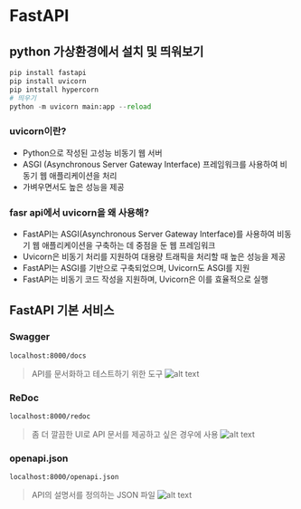 # FastAPI

## python 가상환경에서 설치 및 띄워보기
```python
pip install fastapi
pip install uvicorn
pip intstall hypercorn
# 띄우기
python -m uvicorn main:app --reload
```
### uvicorn이란?
* Python으로 작성된 고성능 비동기 웹 서버
* ASGI (Asynchronous Server Gateway Interface) 프레임워크를 사용하여 비동기 웹 애플리케이션을 처리
* 가벼우면서도 높은 성능을 제공

### fasr api에서 uvicorn을 왜 사용해?
* FastAPI는 ASGI(Asynchronous Server Gateway Interface)를 사용하여 비동기 웹 애플리케이션을 구축하는 데 중점을 둔 웹 프레임워크
* Uvicorn은 비동기 처리를 지원하여 대용량 트래픽을 처리할 때 높은 성능을 제공
* FastAPI는 ASGI를 기반으로 구축되었으며, Uvicorn도 ASGI를 지원
* FastAPI는 비동기 코드 작성을 지원하며, Uvicorn은 이를 효율적으로 실행

## FastAPI 기본 서비스
### Swagger
```localhost:8000/docs```
> API를 문서화하고 테스트하기 위한 도구
![alt text](./image/swagger.png)

### ReDoc 
```localhost:8000/redoc```
> 좀 더 깔끔한 UI로 API 문서를 제공하고 싶은 경우에 사용
![alt text](./image/redoc.png)

### openapi.json
```localhost:8000/openapi.json```
> API의 설명서를 정의하는 JSON 파일
![alt text](./image/openapi_json.png)